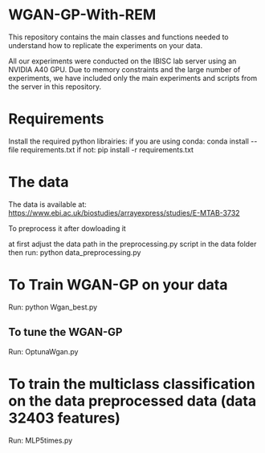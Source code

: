 # WGAN-GP-With-REM
This repository contains the main classes and functions needed to understand how to replicate the experiments on your data.

All our experiments were conducted on the IBISC lab server using an NVIDIA A40 GPU. Due to memory constraints and the large number of experiments, we have included only the main experiments and scripts from the server in this repository.

# Requirements
Install the required python librairies:
if you are using conda: conda install --file requirements.txt
if not: pip install -r requirements.txt

# The data
The data is available at:
https://www.ebi.ac.uk/biostudies/arrayexpress/studies/E-MTAB-3732

To preprocess it after dowloading it

at first adjust the data path in the preprocessing.py script in the data folder then run: python data_preprocessing.py 

# To Train WGAN-GP on your data
Run: python Wgan_best.py
## To tune the WGAN-GP 
Run: OptunaWgan.py

# To train the multiclass classification on the data preprocessed data (data 32403 features)
Run: MLP5times.py
